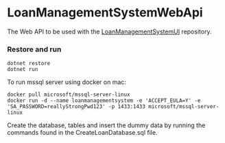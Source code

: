 # LoanManagementSystemWebApi
The Web API to be used with the [LoanManagementSystemUI](https://github.com/llluper/LoanManagementSystemUI)
 repository.

### Restore and run
```
dotnet restore
dotnet run
```

To run mssql server using docker on mac:
```
docker pull microsoft/mssql-server-linux
docker run -d --name loanmanagementsystem -e 'ACCEPT_EULA=Y' -e 'SA_PASSWORD=reallyStrongPwd123' -p 1433:1433 microsoft/mssql-server-linux
```


Create the database, tables and insert the dummy data by running the commands found in the CreateLoanDatabase.sql file.

